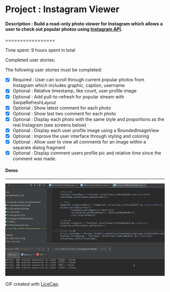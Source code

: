 # Project : Instagram Viewer

#### Description : Build a read-only photo viewer for Instagram which allows a user to check out popular photos using [Instagram API](https://instagram.com/developer/endpoints/media/).
=================

Time spent: 9 hours spent in total

Completed user stories:

The following user stories must be completed:

 * [x] Required : User can scroll through current popular photos from Instagram which includes graphic, caption, username
 * [x] Optional : Relative timestamp, like count, user profile image
 * [x] Optional : Add pull-to-refresh for popular stream with SwipeRefreshLayout
 * [x] Optional : Show latest comment for each photo 
 * [x] Optional : Show last two comment for each photo 
 * [x] Optional : Display each photo with the same style and proportions as the real Instagram (see screens below)
 * [x] Optional : Display each user profile image using a RoundedImageView
 * [x] Optional : Improve the user interface through styling and coloring
 * [x] Optional : Allow user to view all comments for an image within a separate dialog fragment
 * [x] Optional : Display comment users profile pic and relative time since the comment was made. 
 
#### Demo 
----
![Video Walkthrough](InstagramViewerDemo2.gif)

GIF created with [LiceCap](http://www.cockos.com/licecap/).

